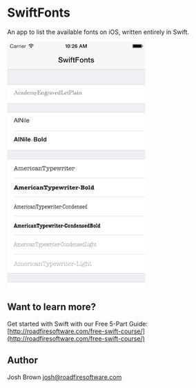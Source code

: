 SwiftFonts
==========

An app to list the available fonts on iOS, written entirely in Swift.

![](screenshot.png)

## Want to learn more?

Get started with Swift with our Free 5-Part Guide: [http://roadfiresoftware.com/free-swift-course/](http://roadfiresoftware.com/free-swift-course/)

## Author

Josh Brown [josh@roadfiresoftware.com](josh@roadfiresoftware.com)
